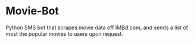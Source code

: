 # Movie-Bot

Python SMS bot that scrapes movie data off IMBd.com, and sends a list of most the popular movies to users upon request.
